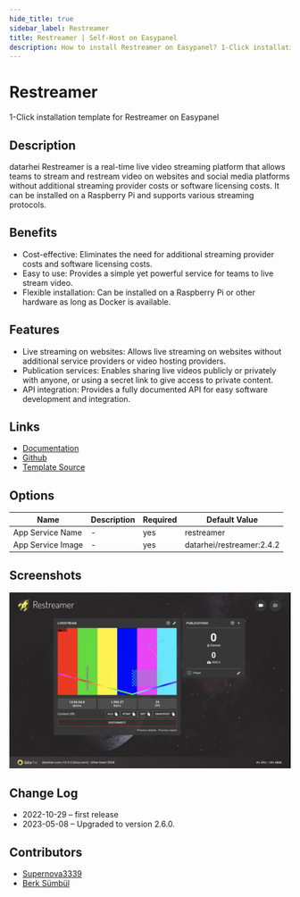 ```yaml
---
hide_title: true
sidebar_label: Restreamer
title: Restreamer | Self-Host on Easypanel
description: How to install Restreamer on Easypanel? 1-Click installation template for Restreamer on Easypanel
---
```


<!-- generated -->

# Restreamer

1-Click installation template for Restreamer on Easypanel

## Description

datarhei Restreamer is a real-time live video streaming platform that allows teams to stream and restream video on websites and social media platforms without additional streaming provider costs or software licensing costs. It can be installed on a Raspberry Pi and supports various streaming protocols.

## Benefits

- Cost-effective: Eliminates the need for additional streaming provider costs and software licensing costs.
- Easy to use: Provides a simple yet powerful service for teams to live stream video.
- Flexible installation: Can be installed on a Raspberry Pi or other hardware as long as Docker is available.

## Features

- Live streaming on websites: Allows live streaming on websites without additional service providers or video hosting providers.
- Publication services: Enables sharing live videos publicly or privately with anyone, or using a secret link to give access to private content.
- API integration: Provides a fully documented API for easy software development and integration.

## Links

- [Documentation](https://docs.datarhei.com/restreamer/)
- [Github](https://github.com/datarhei/restreamer)
- [Template Source](https://github.com/easypanel-io/templates/tree/main/templates/restreamer)

## Options

Name | Description | Required | Default Value
-|-|-|-
App Service Name | - | yes | restreamer
App Service Image | - | yes | datarhei/restreamer:2.4.2

## Screenshots

![Restreamer Screenshot](./assets/screenshot.jpg)

## Change Log

- 2022-10-29 – first release
- 2023-05-08 – Upgraded to version 2.6.0.

## Contributors

- [Supernova3339](https://github.com/Supernova3339)
- [Berk Sümbül](https://berksmbl.com)
